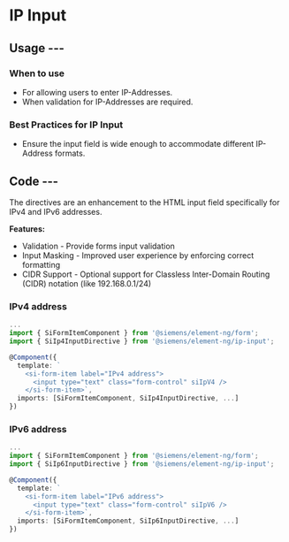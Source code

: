 # IP Input

## Usage ---

### When to use

- For allowing users to enter IP-Addresses.
- When validation for IP-Addresses are required.

### Best Practices for IP Input

- Ensure the input field is wide enough to accommodate different IP-Address formats.

## Code ---

The directives are an enhancement to the HTML input field specifically for IPv4 and IPv6 addresses.

**Features:**

- Validation - Provide forms input validation
- Input Masking - Improved user experience by enforcing correct formatting
- CIDR Support - Optional support for Classless Inter-Domain Routing (CIDR) notation (like 192.168.0.1/24)

### IPv4 address

```ts
...
import { SiFormItemComponent } from '@siemens/element-ng/form';
import { SiIp4InputDirective } from '@siemens/element-ng/ip-input';

@Component({
  template: `
    <si-form-item label="IPv4 address">
      <input type="text" class="form-control" siIpV4 />
    </si-form-item>`,
  imports: [SiFormItemComponent, SiIp4InputDirective, ...]
})
```

### IPv6 address

```ts
...
import { SiFormItemComponent } from '@siemens/element-ng/form';
import { SiIp6InputDirective } from '@siemens/element-ng/ip-input';

@Component({
  template: `
    <si-form-item label="IPv6 address"> 
      <input type="text" class="form-control" siIpV6 />
    </si-form-item>`,
  imports: [SiFormItemComponent, SiIp6InputDirective, ...]
})
```

<si-docs-component example="si-ip-input/si-ip-input" height="300"></si-docs-component>

<si-docs-api directive="SiIp4InputDirective"></si-docs-api>

<si-docs-api directive="SiIp6InputDirective"></si-docs-api>

<si-docs-types></si-docs-types>
